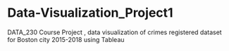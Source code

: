 # Data-Visualization_Project1
DATA_230 Course Project , data visualization of  crimes registered dataset for Boston city  2015-2018 using Tableau
